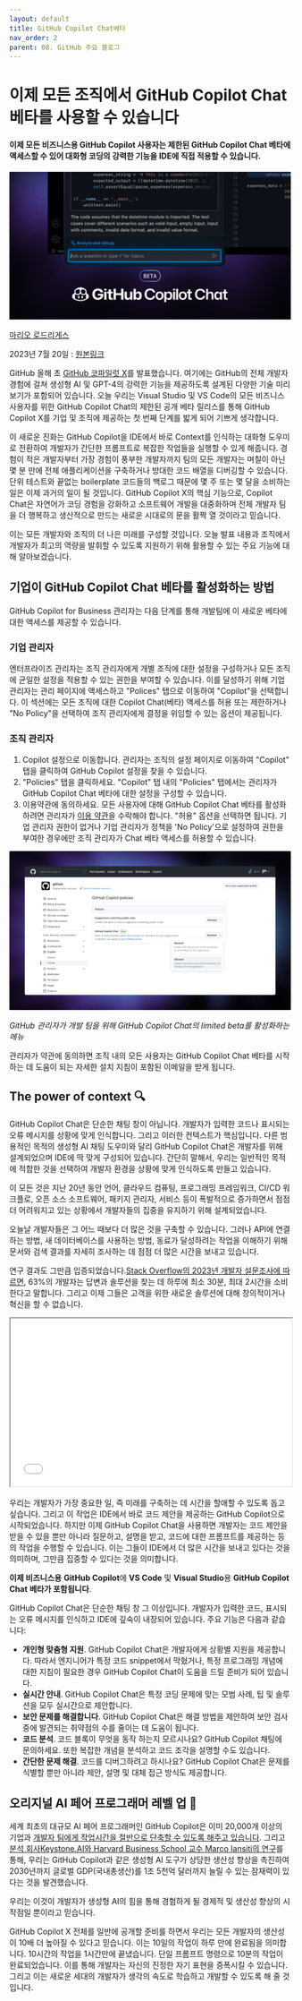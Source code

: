 ```yaml
---
layout: default
title: GitHub Copilot Chat베타
nav_order: 2
parent: 08. GitHub 주요 블로그
---
```



# **이제 모든 조직에서 GitHub Copilot Chat 베타를 사용할 수 있습니다**



#### 이제 모든 비즈니스용 GitHub Copilot 사용자는 제한된 GitHub Copilot Chat 베타에 액세스할 수 있어 대화형 코딩의 강력한 기능을 IDE에 직접 적용할 수 있습니다.

<img src="../assets/images/ch08/blog-cover-0201.webp">

[마리오 로드리게스](https://github.blog/author/mariorod/)

2023년 7월 20일 : [원본링크](https://github.blog/2023-07-20-github-copilot-chat-beta-now-available-for-every-organization/)

GitHub 올해 초 [GitHub 코파일럿 X](https://github.com/features/preview/copilot-x)를 발표했습니다. 여기에는 GitHub의 전체 개발자 경험에 걸쳐 생성형 AI 및 GPT-4의 강력한 기능을 제공하도록 설계된 다양한 기술 미리보기가 포함되어 있습니다. 오늘 우리는 Visual Studio 및 VS Code의 모든 비즈니스 사용자를 위한 GitHub Copilot Chat의 제한된 공개 베타 릴리스를 통해 GitHub Copilot X를 기업 및 조직에 제공하는 첫 번째 단계를 밟게 되어 기쁘게 생각합니다.

이 새로운 진화는 GitHub Copilot을 IDE에서 바로 Context를 인식하는 대화형 도우미로 전환하여 개발자가 간단한 프롬프트로 복잡한 작업들을 실행할 수 있게 해줍니다. 경험이 적은 개발자부터 가장 경험이 풍부한 개발자까지 팀의 모든 개발자는 며칠이 아닌 몇 분 만에 전체 애플리케이션을 구축하거나 방대한 코드 배열을 디버깅할 수 있습니다. 단위 테스트와 끝없는 boilerplate 코드들의 백로그 때문에 몇 주 또는 몇 달을 소비하는 일은 이제 과거의 일이 될 것입니다. GitHub Copilot X의 핵심 기능으로, Copilot Chat은 자연어가 코딩 경험을 강화하고 소프트웨어 개발을 대중화하며 전체 개발자 팀을 더 행복하고 생산적으로 만드는 새로운 시대로의 문을 활짝 열 것이라고 믿습니다.

이는 모든 개발자와 조직의 더 나은 미래를 구성할 것입니다. 오늘 발표 내용과 조직에서 개발자가 최고의 역량을 발휘할 수 있도록 지원하기 위해 활용할 수 있는 주요 기능에 대해 알아보겠습니다.

## 기업이 GitHub Copilot Chat 베타를 활성화하는 방법

GitHub Copilot for Business 관리자는 다음 단계를 통해 개발팀에 이 새로운 베타에 대한 액세스를 제공할 수 있습니다.


### 기업 관리자

엔터프라이즈 관리자는 조직 관리자에게 개별 조직에 대한 설정을 구성하거나 모든 조직에 균일한 설정을 적용할 수 있는 권한을 부여할 수 있습니다. 이를 달성하기 위해 기업 관리자는 관리 페이지에 액세스하고 "Polices" 탭으로 이동하여 "Copilot"을 선택합니다. 이 섹션에는 모든 조직에 대한 Copilot Chat(베타) 액세스를 허용 또는 제한하거나 "No Policy"을 선택하여 조직 관리자에게 결정을 위임할 수 있는 옵션이 제공됩니다.


### 조직 관리자

1. Copilot 설정으로 이동합니다. 관리자는 조직의 설정 페이지로 이동하여 "Copilot" 탭을 클릭하여 GitHub Copilot 설정을 찾을 수 있습니다.
2. "Policies" 탭을 클릭하세요. "Copilot" 탭 내의 "Policies" 탭에서는 관리자가 GitHub Copilot Chat 베타에 대한 설정을 구성할 수 있습니다.
3. 이용약관에 동의하세요. 모든 사용자에 대해 GitHub Copilot Chat 베타를 활성화하려면 관리자가 [이용 약관](https://github.co/copilot-chat-terms)을 수락해야 합니다. "허용" 옵션을 선택하면 됩니다. 기업 관리자 권한이 없거나 기업 관리자가 정책을 'No Policy'으로 설정하여 권한을 부여한 경우에만 조직 관리자가 Chat 베타 액세스를 허용할 수 있습니다.

<img src="../assets/images/ch08/copilot-policies.webp">

*GitHub 관리자가 개발 팀을 위해 GitHub Copilot Chat의 limited beta를 활성화하는 메뉴*


관리자가 약관에 동의하면 조직 내의 모든 사용자는 GitHub Copilot Chat 베타를 시작하는 데 도움이 되는 자세한 설치 지침이 포함된 이메일을 받게 됩니다.

## **The power of context 🔍**

GitHub Copilot Chat은 단순한 채팅 창이 아닙니다. 개발자가 입력한 코드나 표시되는 오류 메시지를 상황에 맞게 인식합니다. 그리고 이러한 컨텍스트가 핵심입니다. 다른 범용적인 목적의 생성형 AI 채팅 도우미와 달리 GitHub Copilot Chat은 개발자를 위해 설계되었으며 IDE에 딱 맞게 구성되어 있습니다. 간단히 말해서, 우리는 일반적인 목적에 적합한 것을 선택하여 개발자 환경을 상황에 맞게 인식하도록 만들고 있습니다.

이 모든 것은 지난 20년 동안 언어, 클라우드 컴퓨팅, 프로그래밍 프레임워크, CI/CD 워크플로, 오픈 소스 소프트웨어, 패키지 관리자, 서비스 등이 폭발적으로 증가하면서 점점 더 어려워지고 있는 상황에서 개발자들의 집중을 유지하기 위해 설계되었습니다.

오늘날 개발자들은 그 어느 때보다 더 많은 것을 구축할 수 있습니다. 그러나 API에 연결하는 방법, 새 데이터베이스를 사용하는 방법, 동료가 달성하려는 작업을 이해하기 위해 문서와 검색 결과를 자세히 조사하는 데 점점 더 많은 시간을 보내고 있습니다.

연구 결과도 그만큼 입증되었습니다.[Stack Overflow의 2023년 개발자 설문조사에 따르면](https://survey.stackoverflow.co/2023/#section-productivity-impacts-daily-time-spent-searching-for-answers-solutions), 63%의 개발자는 답변과 솔루션을 찾는 데 하루에 최소 30분, 최대 2시간을 소비한다고 말합니다. 그리고 이제 그들은 고객을 위한 새로운 솔루션에 대해 창의적이거나 혁신을 할 수 없습니다.

<iframe src="../assets/images/ch08/253630496-7947affa-b82b-4753-af00-a260105ec60e.mp4" style="width:100%; height:300px;"></iframe>

우리는 개발자가 가장 중요한 일, 즉 미래를 구축하는 데 시간을 할애할 수 있도록 돕고 싶습니다. 그리고 이 작업은 IDE에서 바로 코드 제안을 제공하는 GitHub Copilot으로 시작되었습니다. 하지만 이제 GitHub Copilot Chat을 사용하면 개발자는 코드 제안을 받을 수 있을 뿐만 아니라 질문하고, 설명을 받고, 코드에 대한 프롬프트를 제공하는 등의 작업을 수행할 수 있습니다. 이는 그들이 IDE에서 더 많은 시간을 보내고 있다는 것을 의미하며, 그만큼 집중할 수 있다는 것을 의미합니다.

**이제 비즈니스용**  **GitHub Copilot**에 **VS Code** 및 **Visual Studio**용  **GitHub Copilot Chat**  **베타가 포함됩니다**.

GitHub Copilot Chat은 단순한 채팅 창 그 이상입니다. 개발자가 입력한 코드, 표시되는 오류 메시지를 인식하고 IDE에 깊숙이 내장되어 있습니다. 주요 기능은 다음과 같습니다:

- **개인형 맞춤형 지원**. GitHub Copilot Chat은 개발자에게 상황별 지원을 제공합니다. 따라서 엔지니어가 특정 코드 snippet에서 막혔거나, 특정 프로그래밍 개념에 대한 지침이 필요한 경우 GitHub Copilot Chat이 도움을 드릴 준비가 되어 있습니다.
- **실시간 안내**. GitHub Copilot Chat은 특정 코딩 문제에 맞는 모범 사례, 팁 및 솔루션을 모두 실시간으로 제안합니다.
- **보안 문제를 해결합니다**. GitHub Copilot Chat은 해결 방법을 제안하여 보안 검사 중에 발견되는 취약점의 수를 줄이는 데 도움이 됩니다.
- **코드 분석**. 코드 블록이 무엇을 동작 하는지 모르시나요? GitHub Copilot 채팅에 문의하세요. 또한 복잡한 개념을 분석하고 코드 조각을 설명할 수도 있습니다.
- **간단한 문제 해결**. 코드를 디버그하려고 하시나요? GitHub Copilot Chat은 문제를 식별할 뿐만 아니라 제안, 설명 및 대체 접근 방식도 제공합니다.

## **오리지널**  **AI**  **페어 프로그래머 레벨 업 🚀**

세계 최초의 대규모 AI 페어 프로그래머인 GitHub Copilot은 이미 20,000개 이상의 기업과 [개발자 팀에게 작업시간을 절반으로 단축할 수 있도록 해주고 있습니다](https://github.blog/2022-09-07-research-quantifying-github-copilots-impact-on-developer-productivity-and-happiness/). 그리고 [분석 회사](https://github.blog/2023-06-27-the-economic-impact-of-the-ai-powered-developer-lifecycle-and-lessons-from-github-copilot/)[Keystone.AI와 Harvard Business School 교수 Marco Iansiti의 연구](https://github.blog/2023-06-27-the-economic-impact-of-the-ai-powered-developer-lifecycle-and-lessons-from-github-copilot/)를 통해, 우리는 GitHub Copilot과 같은 생성형 AI 도구가 상당한 생산성 향상을 촉진하여 2030년까지 글로벌 GDP(국내총생산)를 1조 5천억 달러까지 늘릴 수 있는 잠재력이 있다는 것을 발견했습니다.

우리는 이것이 개발자가 생성형 AI의 힘을 통해 경험하게 될 경제적 및 생산성 향상의 시작점일 뿐이라고 믿습니다.

GitHub Copilot X 전체를 일반에 공개할 준비를 하면서 우리는 모든 개발자의 생산성이 10배 더 높아질 수 있다고 믿습니다. 이는 10일의 작업이 하루 만에 완료됨을 의미합니다. 10시간의 작업을 1시간만에 끝냈습니다. 단일 프롬프트 명령으로 10분의 작업이 완료되었습니다. 이를 통해 개발자는 자신의 진정한 자기 표현을 증폭시킬 수 있습니다. 그리고 이는 새로운 세대의 개발자가 생각의 속도로 학습하고 개발할 수 있도록 해 줄 것입니다.